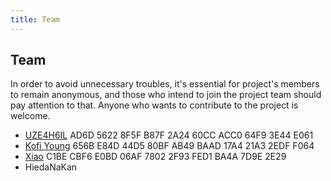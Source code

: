 ```yaml
---
title: Team
---
```


## Team

In order to avoid unnecessary troubles, it's essential for project's 
members to remain anonymous, and those who intend to join the project 
team should pay attention to that. Anyone who wants to contribute to the 
project is welcome.

- <a href="/uze4h6il/" class="key" target="_blank">UZE4H6IL</a> 
AD6D 5622 8F5F B87F 2A24  60CC ACC0 64F9 3E44 E061
- <a href="/kofi/" class="key" target="_blank">Kofi Young</a> 
656B E84D 44D5 80BF AB49  BAAD 17A4 21A3 2EDF F064
- <a href="/xiao/" class="key" target="_blank">Xiao</a> 
C1BE CBF6 E0BD 06AF 7802  2F93 FED1 BA4A 7D9E 2E29
- <a class="no" target="_blank">HiedaNaKan</a>

<audio src="/audio/page/team.ogg" autoplay></audio>
<audio id="dooropen3" src="/audio/door/dooropen3.ogg"></audio>
<audio id="no_button" src="/audio/button/no.ogg"></audio>
